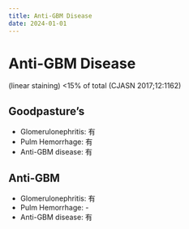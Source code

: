 ```yaml
---
title: Anti-GBM Disease
date: 2024-01-01
---
```


# Anti-GBM Disease

(linear staining) <15% of total (CJASN 2017;12:1162)

## Goodpasture’s

- Glomerulonephritis: 有
- Pulm Hemorrhage: 有
- Anti-GBM disease: 有

## Anti-GBM

- Glomerulonephritis: 有
- Pulm Hemorrhage: -
- Anti-GBM disease: 有
